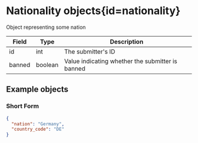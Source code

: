 <div class='panel fade js-scroll-anim' data-anim='fade'>

# Nationality objects{id=nationality}

Object representing some nation

| Field  | Type    | Description                                      |
| ------ | ------- | ------------------------------------------------ |
| id     | int     | The submitter's ID                               |
| banned | boolean | Value indicating whether the submitter is banned |

## Example objects

### Short Form

```json
{
  "nation": "Germany",
  "country_code": "DE"
}
```


</div>
